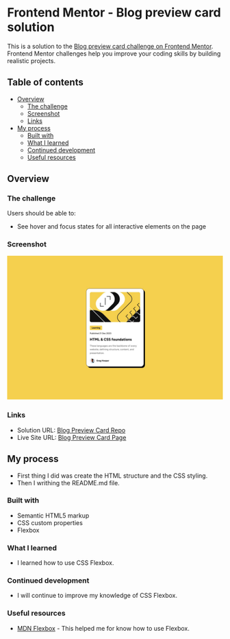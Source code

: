 # Frontend Mentor - Blog preview card solution

This is a solution to the [Blog preview card challenge on Frontend Mentor](https://www.frontendmentor.io/challenges/blog-preview-card-ckPaj01IcS). Frontend Mentor challenges help you improve your coding skills by building realistic projects.

## Table of contents

- [Overview](#overview)
  - [The challenge](#the-challenge)
  - [Screenshot](#screenshot)
  - [Links](#links)
- [My process](#my-process)
  - [Built with](#built-with)
  - [What I learned](#what-i-learned)
  - [Continued development](#continued-development)
  - [Useful resources](#useful-resources)

## Overview

### The challenge

Users should be able to:

- See hover and focus states for all interactive elements on the page

### Screenshot

![Desktop](https://github.com/PierreLogs/blog-preview-card/blob/main/design/desktop-design.jpg)

### Links

- Solution URL: [Blog Preview Card Repo](https://github.com/PierreLogs/blog-preview-card)
- Live Site URL: [Blog Preview Card Page](https://pierrelogs.github.io/blog-preview-card/)

## My process

- First thing I did was create the HTML structure and the CSS styling.
- Then I writhing the README.md file.

### Built with

- Semantic HTML5 markup
- CSS custom properties
- Flexbox

### What I learned

- I learned how to use CSS Flexbox.

### Continued development

- I will continue to improve my knowledge of CSS Flexbox.

### Useful resources

- [MDN Flexbox](https://developer.mozilla.org/en-US/docs/Web/CSS/CSS_Flexible_Box_Layout/Using_CSS_flexible_boxes) - This helped me for know how to use Flexbox.
